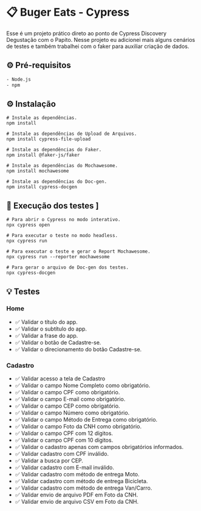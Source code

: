 # 📋 Buger Eats - Cypress

Esse é um projeto prático direto ao ponto de Cypress Discovery Degustação com o Papito.
Nesse projeto eu adicionei mais alguns cenários de testes e também trabalhei com o faker para auxiliar criação de dados. 

## ⚙️ Pré-requisitos

```bash
- Node.js
- npm 
```

## ⚙️ Instalação

```
# Instale as dependências.
npm install

# Instale as dependências de Upload de Arquivos.
npm install cypress-file-upload

# Instale as dependências do Faker.
npm install @faker-js/faker

# Instale as dependências do Mochawesome.
npm install mochawesome

# Instale as dependências do Doc-gen.
npm install cypress-docgen
```

## 🚀 Execução dos testes ]

```
# Para abrir o Cypress no modo interativo.
npx cypress open

# Para executar o teste no modo headless.
npx cypress run

# Para executar o teste e gerar o Report Mochawesome.
npx cypress run --reporter mochawesome

# Para gerar o arquivo de Doc-gen dos testes.
npx cypress-docgen
```

## 💡 Testes

### Home
- ✅ Validar o título do app.
- ✅ Validar o subtítulo do app.
- ✅ Validar a frase do app.
- ✅ Validar o botão de Cadastre-se.
- ✅ Validar o direcionamento do botão Cadastre-se.

### Cadastro
- ✅ Validar acesso a tela de Cadastro
- ✅ Validar o campo Nome Completo como obrigatório.
- ✅ Validar o campo CPF como obrigatório.
- ✅ Validar o campo E-mail como obrigatório.
- ✅ Validar o campo CEP como obrigatório.
- ✅ Validar o campo Número como obrigatório.
- ✅ Validar o campo Método de Entrega como obrigatório.
- ✅ Validar o campo Foto da CNH como obrigatório.
- ✅ Validar o campo CPF com 12 dígitos.
- ✅ Validar o campo CPF com 10 dígitos.
- ✅ Validar o cadastro apenas com campos obrigatórios informados.
- ✅ Validar cadastro com CPF inválido.
- ✅ Validar a busca por CEP.
- ✅ Validar cadastro com E-mail inválido.
- ✅ Validar cadastro com método de entrega Moto.
- ✅ Validar cadastro com método de entrega Bicicleta.
- ✅ Validar cadastro com método de entrega Van/Carro.
- ✅ Validar envio de arquivo PDF em Foto da CNH.
- ✅ Validar envio de arquivo CSV em Foto da CNH.